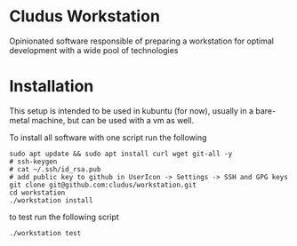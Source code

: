 # Cludus Workstation

Opinionated software responsible of preparing a workstation for optimal development with a wide pool of technologies

# Installation

This setup is intended to be used in kubuntu (for now), usually in a bare-metal machine, but can be used with a vm as well.

To install all software with one script run the following

    sudo apt update && sudo apt install curl wget git-all -y
    # ssh-keygen
    # cat ~/.ssh/id_rsa.pub
    # add public key to github in UserIcon -> Settings -> SSH and GPG keys
    git clone git@github.com:cludus/workstation.git
    cd workstation
    ./workstation install

to test run the following script

    ./workstation test
